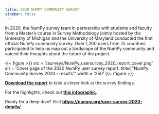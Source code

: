 ```yaml
---
title: 2020 NUMPY COMMUNITY SURVEY
sidebar: false
---
```


In 2020, the NumPy survey team in partnership with students and faculty from a Master’s course in Survey Methodology jointly hosted by the University of Michigan and the University of Maryland conducted the first official NumPy community survey. Over 1,200 users from 75 countries participated to help us map out a landscape of the NumPy community and voiced their thoughts about the future of the project.

{{< figure >}}
src = '/surveys/NumPy_usersurvey_2020_report_cover.png' alt = 'Cover page of the 2020 NumPy user survey report, titled "NumPy Community Survey 2020 - results"' width = '250'
{{< /figure >}}

**[Download the report](/surveys/NumPy_usersurvey_2020_report.pdf)** to take a closer look at the survey findings.


For the highlights, check out **[this infographic](https://github.com/numpy/numpy-surveys/blob/master/images/2020NumPysurveyresults_community_infographic.pdf)**.

Ready for a deep dive? Visit **https://numpy.org/user-survey-2020-details/**.


